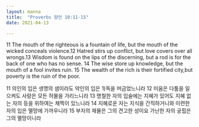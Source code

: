 ```yaml
---
layout: manna
title:  "Proverbs 잠언 10:11-15"
date: 2021-04-13

---
```

11 The mouth of the righteous is a fountain of life,
    but the mouth of the wicked conceals violence.12 Hatred stirs up conflict, but love covers over all wrongs.13 Wisdom is found on the lips of the discerning, but a rod is for the back of one who has no sense. 14 The wise store up knowledge, but the mouth of a fool invites ruin. 15 The wealth of the rich is their fortified city,but poverty is the ruin of the poor.

11 의인의 입은 생명의 샘이라도 악인의 입은 1)독을 머금었느니라 12 미움은 다툼을 일으켜도 사랑은 모든 허물을 가리느니라 13 명철한 자의 입술에는 지혜가 있어도 지혜 없는 자의 등을 위하여는 채찍이 있느니라 14 지혜로운 자는 지식을 간직하거니와 미련한 자의 입은 멸망에 가까우니라 15 부자의 재물은 그의 견고한 성이요 가난한 자의 궁핍은 그의 멸망이니라
